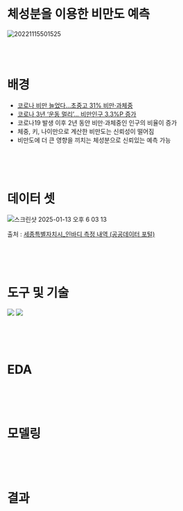 # 체성분을 이용한 비만도 예측
![20221115501525](https://github.com/user-attachments/assets/71b8716f-e465-4b3c-96d7-e51f0374cdff)

</br>
</br>

# 배경
+ [코로나 비만 늘었다…초중고 31% 비만·과체중](https://www.hani.co.kr/arti/society/schooling/1067291.html)
+ [코로나 3년 ‘운동 멀리’… 비만인구 3.3%P 증가](https://www.donga.com/news/Society/article/all/20230605/119620200/1)
+ 코로나19 발생 이후 2년 동안 비만·과체중인 인구의 비율이 증가
+ 체중, 키, 나이만으로 계산한 비만도는 신뢰성이 떨어짐
+ 비만도에 더 큰 영향을 끼치는 체성분으로 신뢰있는 예측 가능

<br/>
<br/>
<br/>

# 데이터 셋
![스크린샷 2025-01-13 오후 6 03 13](https://github.com/user-attachments/assets/e60cf7df-4a7d-466a-8fa8-bd9c92d334fd)

출처 : [세종특별자치시_인바디 측정 내역 (공공데이터 포털)](https://www.data.go.kr/data/15128989/fileData.do)

</br>
</br>
</br>

# 도구 및 기술
<img src="https://img.shields.io/badge/python-3776AB?style=for-the-badge&logo=python&logoColor=white">  <img src="https://img.shields.io/badge/Google Colab-F9AB00?style=for-the-badge&logo=Google Colab&logoColor=white">

</br>
</br>
</br>

# EDA
</br>
</br>
</br>

# 모델링
</br>
</br>
</br>

# 결과

